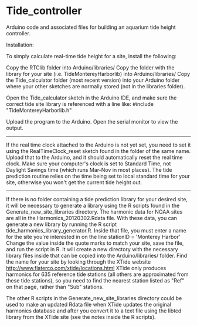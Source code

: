 Tide_controller
===============

Arduino code and associated files for building an aquarium tide height controller.

Installation:

To simply calculate real-time tide height for a site, install the following:

Copy the RTClib folder into Arduino/libraries/
Copy the folder with the library for your site (i.e. TideMontereyHarborlib) into Arduino/libraries/
Copy the Tide_calculator folder (most recent version) into your Arduino folder where 
your other sketches are normally stored (not in the libraries folder).

Open the Tide_calculator sketch in the Arduino IDE, and make sure the correct tide site
library is referenced with a line like:
#include "TideMontereyHarborlib.h"

Upload the program to the Arduino. Open the serial monitor to view the output. 

------------------------------
If the real time clock attached to the Arduino is not yet set, you need to set it 
using the RealTimeClock_reset sketch found in the folder of the same name. Upload that
to the Arduino, and it should automatically reset the real time clock. Make sure your
computer's clock is set to Standard Time, not Daylight Savings time (which runs Mar-Nov
in most places). The tide prediction routine relies on the time being set to local 
standard time for your site, otherwise you won't get the current tide height out. 

-------------------------------
If there is no folder containing a tide prediction library for your desired site, it
will be necessary to generate a library using the R scripts found in the 
Generate_new_site_libraries directory. The harmonic data for NOAA sites are all in
the Harmonics_20120302.Rdata file. With these data, you can generate a new library
by running the R script tide_harmonics_library_generator.R. Inside that file, you must
enter a name for the site you're interested in on the line
stationID = 'Monterey Harbor'
Change the value inside the quote marks to match your site, save the file, and run the
script in R. It will create a new directory with the necessary library files inside that
can be copied into the Arduino/libraries/ folder. Find the name for your site by looking 
through the XTide website http://www.flaterco.com/xtide/locations.html 
XTide only produces harmonics for 635 reference tide stations (all others are approximated 
from these tide stations), so you need to find the nearest station listed as "Ref" on that 
page, rather than "Sub" stations.

The other R scripts in the Generate_new_site_libraries directory could be used to make an
updated Rdata file when XTide updates the original harmonics database and after you
convert it to a text file using the libtcd library from the XTide site (see the notes inside
the R scripts). 